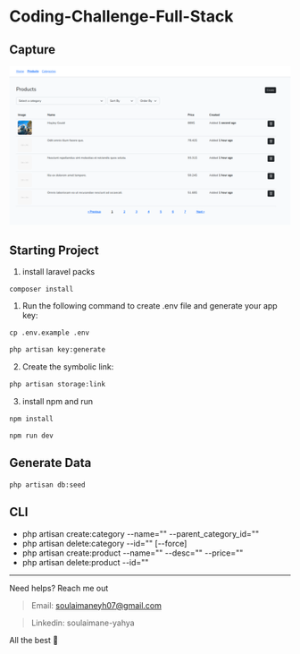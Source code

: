 # Coding-Challenge-Full-Stack

## Capture

<img src="./public/img/2.png" />

## Starting Project

1. install laravel packs

```composer
composer install
```

1. Run the following command to create .env file and generate your app key:

```
cp .env.example .env
```


```bash
php artisan key:generate
```

2. Create the symbolic link:
```bash
php artisan storage:link
```

3. install npm and run

```npm
npm install
```

```npm
npm run dev
```

## Generate Data

```
php artisan db:seed
```

## CLI

- php artisan create:category --name="" --parent_category_id=""
- php artisan delete:category --id="" [--force]
- php artisan create:product --name="" --desc="" --price=""
- php artisan delete:product --id=""

----- 
Need helps? Reach me out

> Email: soulaimaneyh07@gmail.com

> Linkedin: soulaimane-yahya

All the best :beer:

